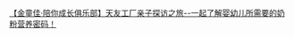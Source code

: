   
[【金童佳·陪你成长俱乐部】天友工厂亲子探访之旅--一起了解婴幼儿所需要的奶粉营养密码！](http://www.dianyue.me/archives/520/dzd158wfjhigem5h/)
